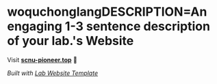 
# woquchonglangDESCRIPTION=An engaging 1-3 sentence description of your lab.'s Website

Visit **[scnu-pioneer.top](https://scnu-pioneer.top)** 🚀

_Built with [Lab Website Template](https://greene-lab.gitbook.io/lab-website-template-docs)_

